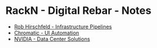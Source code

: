 # RackN - Digital Rebar - Notes

- [Rob Hirschfeld - Infrastructure Pipelines](https://www.alldaydevops.com/addo-speakers/rob-hirschfeld)
- [Chromatic - UI Automation](https://www.chromatic.com/start)
- [NVIDIA - Data Center Solutions](https://www.nvidia.com/en-us/data-center/)
